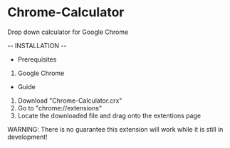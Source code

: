 # Chrome-Calculator
Drop down calculator for Google Chrome  
  
-- INSTALLATION --  
  
- Prerequisites  
1) Google Chrome  
  
- Guide  
1) Download "Chrome-Calculator.crx"  
2) Go to "chrome://extensions"  
3) Locate the downloaded file and drag onto the extentions page  
  
WARNING: There is no guarantee this extension will work while it is still in development!  
